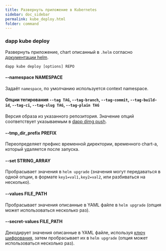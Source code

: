 ```yaml
---
title: Развернуть приложение в Kubernetes
sidebar: doc_sidebar
permalink: kube_deploy.html
folder: command
---
```


### dapp kube deploy
Развернуть приложение, chart описанный в `.helm` согласно [документации helm](https://github.com/kubernetes/helm/blob/master/docs/index.md).

```
dapp kube deploy [options] REPO
```

#### --namespace NAMESPACE
Задаёт `namespace`, по умолчанию используется context namespace.

#### Опции тегирования `--tag TAG`, `--tag-branch`, `--tag-commit`, `--tag-build-id`, `--tag-ci`, `--tag-slug TAG`, `--tag-plain TAG`
Версия образа из указанного репозитория. Значение опций соответствует указываемым в [dapp dimg push](base_commands.html#dapp-dimg-push).

#### --tmp_dir_prefix PREFIX
Переопределяет префикс временной директории, временного chart-a, который удаляется после запуска.

#### --set STRING_ARRAY
Пробрасывает значения в `helm upgrade` (значения могут передаваться в одной опции, в формате `key1=val1,key2=val2`, или разбиваться на несколько).

#### --values FILE_PATH
Пробрасывает значения описанные в YAML файле в `helm upgrade` (опция может использоваться несколько раз).

#### --secret-values FILE_PATH
Декодирует значения описанные в YAML файле, используя [ключ шифрования](#dapp-kube-secret-key-generate), затем пробрасывает их в `helm upgrade` (опция может использоваться несколько раз).
